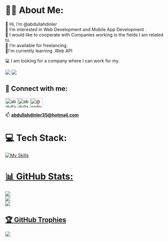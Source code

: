 # 👨‍💻 About Me:
👋 Hi, I’m @abdullahdinler<br>👀 I’m interested in Web Development and Mobile App Development .<br>💞️ I would like to cooperate with Companies working in the fields I am related to.<br>🤝 I’m available for freelancing.<br>  🌱I'm currently learning .Web API<br>
                   
💻 I am looking for a company where I can work for my.


[![](https://visitcount.itsvg.in/api?id=abdullahdinler&icon=0&color=1)](https://visitcount.itsvg.in)
<img src="https://komarev.com/ghpvc/?username=abdullahdinler&color=red&style=for-the-badge">
## 📩 Connect with me:

<p align="left">
  <a href="https://linkedin.com/in/abdullahdinler/" target="blank"><img align="center" src="https://raw.githubusercontent.com/rahuldkjain/github-profile-readme-generator/master/src/images/icons/Social/linked-in-alt.svg" alt="abdullahdinler" height="30" width="40" /></a><a href="https://www.instagram.com/abdullahdinlerx" target="blank"><img align="center" src="https://raw.githubusercontent.com/rahuldkjain/github-profile-readme-generator/master/src/images/icons/Social/instagram.svg" alt="abdullahdinler" height="30" width="40" /></a><a href="https://github.com/abdullahdinler" target="blank"><img align="center" src="https://raw.githubusercontent.com/rahuldkjain/github-profile-readme-generator/master/src/images/icons/Social/github.svg" alt="@ozdoan" height="30" width="40" /></a>

📫 **abdullahdinler35@hotmail.com**

# 💻 Tech Stack:

[![My Skills](https://skillicons.dev/icons?i=cs,dotnet,mysql,html,css,js,bootstrap,wordpress)](https://skillicons.dev)
<a href="https://www.w3schools.com/cs/" target="_blank" rel="noreferrer">


# 📊 GitHub Stats:
![](https://github-readme-stats.vercel.app/api?username=abdullahdinler&theme=radical&hide_border=false&include_all_commits=true&count_private=true)<br/>
![](https://github-readme-streak-stats.herokuapp.com/?user=abdullahdinler&theme=radical&hide_border=false)<br/>
![](https://github-readme-stats.vercel.app/api/top-langs/?username=abdullahdinler&theme=radical&hide_border=false&include_all_commits=true&count_private=true&layout=compact)

## 🏆 GitHub Trophies
![](https://github-profile-trophy.vercel.app/?username=abdullahdinler&theme=discord&no-frame=false&no-bg=true&margin-w=4)


